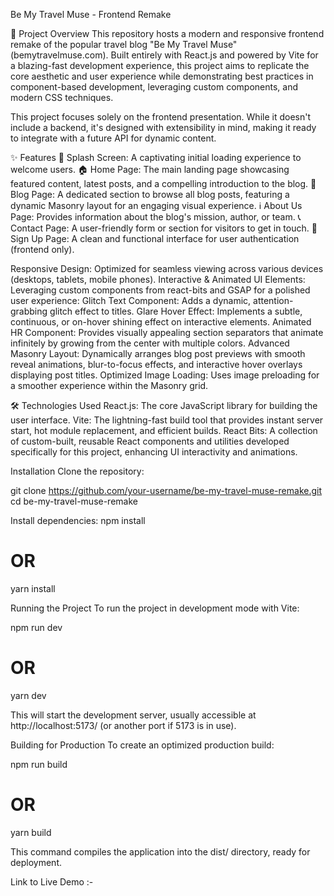 Be My Travel Muse - Frontend Remake

🌟 Project Overview
This repository hosts a modern and responsive frontend remake of the popular travel blog "Be My Travel Muse" (bemytravelmuse.com). Built entirely with React.js and powered by Vite for a blazing-fast development experience, this project aims to replicate the core aesthetic and user experience while demonstrating best practices in component-based development, leveraging custom components, and modern CSS techniques.

This project focuses solely on the frontend presentation. While it doesn't include a backend, it's designed with extensibility in mind, making it ready to integrate with a future API for dynamic content.

✨ Features
🚀 Splash Screen: A captivating initial loading experience to welcome users.
🏠 Home Page: The main landing page showcasing featured content, latest posts, and a compelling introduction to the blog.
📝 Blog Page: A dedicated section to browse all blog posts, featuring a dynamic Masonry layout for an engaging visual experience.
ℹ️ About Us Page: Provides information about the blog's mission, author, or team.
📞 Contact Page: A user-friendly form or section for visitors to get in touch.
🔑 Sign Up Page: A clean and functional interface for user authentication (frontend only).

Responsive Design: Optimized for seamless viewing across various devices (desktops, tablets, mobile phones).
Interactive & Animated UI Elements: Leveraging custom components from react-bits and GSAP for a polished user experience:
Glitch Text Component: Adds a dynamic, attention-grabbing glitch effect to titles.
Glare Hover Effect: Implements a subtle, continuous, or on-hover shining effect on interactive elements.
Animated HR Component: Provides visually appealing section separators that animate infinitely by growing from the center with multiple colors.
Advanced Masonry Layout: Dynamically arranges blog post previews with smooth reveal animations, blur-to-focus effects, and interactive hover overlays displaying post titles.
Optimized Image Loading: Uses image preloading for a smoother experience within the Masonry grid.

🛠️ Technologies Used
React.js: The core JavaScript library for building the user interface.
Vite: The lightning-fast build tool that provides instant server start, hot module replacement, and efficient builds.
React Bits: A collection of custom-built, reusable React components and utilities developed specifically for this project, enhancing UI interactivity and animations.

Installation
Clone the repository:

git clone https://github.com/your-username/be-my-travel-muse-remake.git
cd be-my-travel-muse-remake

Install dependencies:
npm install
# OR
yarn install

Running the Project
To run the project in development mode with Vite:

npm run dev
# OR
yarn dev

This will start the development server, usually accessible at http://localhost:5173/ (or another port if 5173 is in use).

Building for Production
To create an optimized production build:

npm run build
# OR
yarn build

This command compiles the application into the dist/ directory, ready for deployment.

Link to Live Demo :- 
